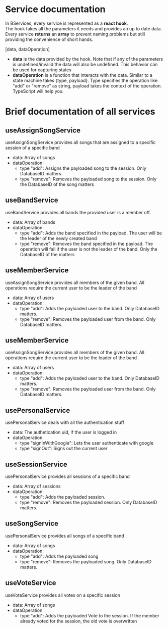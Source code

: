 # Service documentation

In BServices, every service is represented as a **react hook**.  
The hook takes all the parameters it needs and provides an up to date data.  
Every service **returns** an **array** to prevent naming problems but still providing the convenience of short hands.  

[data, dataOperation]

+ **data** is the data provided by the hook. Note that if any of the parameters is undefined/invalid the data will also be undefined. This behavior can be used for capturing states
+ **dataOperation** is a function that interacts with the data. Similar to a state machine takes {type, payload}. Type specifies the operation like "add" or "remove" as string, payload takes
the context of the operation. TypeScript will help you.


# Brief documentation of all services

## useAssignSongService
useAssignSongService provides all songs that are assigned to a specific session of a specific band
+ data: Array of songs
+ dataOperation:  
    + type "add": Assigns the payloaded song to the session. Only DatabaseID matters.
    + type "remove": Removes the payloaded song to the session. Only the DatabaseID of the song matters
    

## useBandService
useBandService provides all bands the provided user is a member off.
+ data: Array of bands
+ dataOperation:  
    + type "add": Adds the band specified in the payload. The user will be the leader of the newly created band
    + type "remove": Removes the band specified in the payload. The operation will fail if the user is not the leader of the band. Only the DatabaseID of the matters


## useMemberService
useAssignSongService provides all members of the given band. All operations require the current user to be the leader of the band
+ data: Array of users
+ dataOperation:  
    + type "add": Adds the payloaded user to the band. Only DatabaseID matters.
    + type "remove": Removes the payloaded user from the band. Only DatabaseID matters.  


## useMemberService
useAssignSongService provides all members of the given band. All operations require the current user to be the leader of the band
+ data: Array of users
+ dataOperation:  
    + type "add": Adds the payloaded user to the band. Only DatabaseID matters.
    + type "remove": Removes the payloaded user from the band. Only DatabaseID matters.

## usePersonalService
usePersonalService deals with all the authentication stuff
+ data: The authetication uid, if the user is logged in
+ dataOperation:  
    + type "signInWithGoogle": Lets the user authenticate with google
    + type "signOut": Signs out the current user

## useSessionService
usePersonalService provides all sessions of a specific band
+ data: Array of sessions
+ dataOperation:  
    + type "add": Adds the payloaded session.
    + type "remove": Removes the payloaded session. Only DatabaseID matters.
    
## useSongService
usePersonalService provides all songs of a specific band
+ data: Array of songs
+ dataOperation:  
    + type "add": Adds the payloaded song
    + type "remove": Removes the payloaded song. Only DatabaseID matters.
    
## useVoteService
useVoteService provides all votes on a specific session
+ data: Array of songs
+ dataOperation
    + type "add": Adds the payloaded Vote to the session. If the member already voted for the session, the old vote is overwritten
